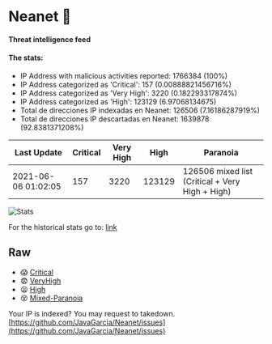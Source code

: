 # Neanet :hocho:
#### Threat intelligence feed
#### The stats:

- IP Address with malicious activities reported: 1766384 (100%)
- IP Address categorized as 'Critical':  157 (0.00888821456716%)
- IP Address categorized as 'Very High':  3220 (0.182293317874%)
- IP Address categorized as 'High':  123129 (6.97068134675)
- Total de direcciones IP indexadas en Neanet:  126506 (7.16186287919%)
- Total de direcciones IP descartadas en Neanet:  1639878 (92.8381371208%)

| Last Update | Critical | Very High | High | Paranoia |
| --- | --- | --- | --- | --- |
| 2021-06-06 01:02:05 | 157 | 3220 | 123129 | 126506 mixed list (Critical + Very High + High)|

![Stats](https://docs.google.com/spreadsheets/d/e/2PACX-1vSnaNMIXVabIpDJjufMlzH7poXnshF3mgd8Is1g9ytUEzVsP5my4Trn8f-xkoLLQ38xpL3HtmUexLo6/pubchart?oid=501124687&format=image)

For the historical stats go to: [link](/stats.csv)
## Raw
- :scream: [Critical](https://raw.githubusercontent.com/JavaGarcia/Neanet/master/blacklists/neanet_critical.txt)
- :fearful: [VeryHigh](https://raw.githubusercontent.com/JavaGarcia/Neanet/master/blacklists/neanet_veryHigh.txtt)
- :frowning: [High](https://raw.githubusercontent.com/JavaGarcia/Neanet/master/blacklists/neanet_high.txt)
- :dizzy_face: [Mixed-Paranoia](https://raw.githubusercontent.com/JavaGarcia/Neanet/master/blacklists/neanet_all.txt)


Your IP is indexed? You may request to takedown. [https://github.com/JavaGarcia/Neanet/issues](https://github.com/JavaGarcia/Neanet/issues)






































































































































































































































































































































































































































































































































































































































































































































































































































































































































































































































































































































































































































































































































































































































































































































































































































































































































































































































































































































































































































































































































































































































































































































































































































































































































































































































































































































































































































































































































































































































































































































































































































































































































































































































































































































































































































































































































































































































































































































































































































































































































































































































































































































































































































































































































































































































































































































































































































































































































































































































































































































































































































































































































































































































































































































































































































































































































































































































































































































































































































































































































































































































































































































































































































































































































































































































































































































































































































































































































































































































